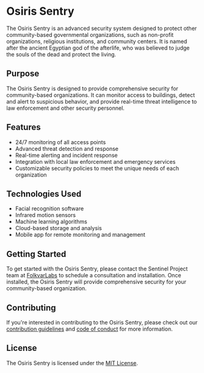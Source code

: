 # Osiris Sentry

The Osiris Sentry is an advanced security system designed to protect other community-based governmental organizations, such as non-profit organizations, religious institutions, and community centers. It is named after the ancient Egyptian god of the afterlife, who was believed to judge the souls of the dead and protect the living.

## Purpose

The Osiris Sentry is designed to provide comprehensive security for community-based organizations. It can monitor access to buildings, detect and alert to suspicious behavior, and provide real-time threat intelligence to law enforcement and other security personnel.

## Features

* 24/7 monitoring of all access points
* Advanced threat detection and response
* Real-time alerting and incident response
* Integration with local law enforcement and emergency services
* Customizable security policies to meet the unique needs of each organization

## Technologies Used

* Facial recognition software
* Infrared motion sensors
* Machine learning algorithms
* Cloud-based storage and analysis
* Mobile app for remote monitoring and management

## Getting Started

To get started with the Osiris Sentry, please contact the Sentinel Project team at [FolkvarLabs]() to schedule a consultation and installation. Once installed, the Osiris Sentry will provide comprehensive security for your community-based organization.

## Contributing

If you're interested in contributing to the Osiris Sentry, please check out our [contribution guidelines]() and [code of conduct]() for more information.

## License

The Osiris Sentry is licensed under the [MIT License]().
